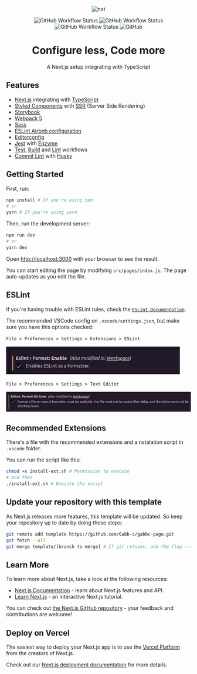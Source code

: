<div align="center" justify="center">

![nxt](https://user-images.githubusercontent.com/65926741/115777782-1a7bc500-a38c-11eb-8312-927963bab346.png)

<p align="center">
  <img alt="GitHub Workflow Status" src="https://img.shields.io/github/workflow/status/Gabb-c/next-ts-setup/Build?color=000000&labelColor=f72585&style=for-the-badge">
  <img alt="GitHub Workflow Status" src="https://img.shields.io/github/workflow/status/Gabb-c/next-ts-setup/Build?color=000000&labelColor=480ca8&label=Lint&style=for-the-badge">
  <img alt="GitHub Workflow Status" src="https://img.shields.io/github/workflow/status/Gabb-c/next-ts-setup/Test?color=000000&labelColor=4cc9f0&label=TESt&style=for-the-badge">
  <img alt="GitHub" src="https://img.shields.io/github/license/Gabb-c/next-ts-setup?color=000000&labelColor=ff9e00&style=for-the-badge">
</p>

# Configure less, Code more

A Next.js setup integrating with TypeScript

</div>

## Features

- [Next.js](https://nextjs.org/docs/getting-started) integrating with [TypeScript](https://www.typescriptlang.org/)
- [Styled Components](https://styled-components.com/) with [SSR](https://nextjs.org/docs/basic-features/pages) (Server Side Rendering)
- [Storybook](https://storybook.js.org/)
- [Webpack 5](https://webpack.js.org/blog/2020-10-10-webpack-5-release/)
- [Sass](https://sass-lang.com/)
- [ESLint Airbnb configuration](https://github.com/airbnb/javascript)
- [Editorconfig](https://editorconfig.org/)
- [Jest](https://jestjs.io/) with [Enzyme](https://enzymejs.github.io/enzyme/)
- [Test](https://github.com/Gabb-c/next-ts-setup/blob/master/.github/workflows/lint.yml), [Build](https://github.com/Gabb-c/next-ts-setup/blob/master/.github/workflows/build.yml) and [Lint](https://github.com/Gabb-c/next-ts-setup/blob/master/.github/workflows/lint.yml) workflows
- [Commit Lint](https://commitlint.js.org/#/) with [Husky](https://typicode.github.io/husky/#/)

## Getting Started

First, run:

```bash
npm install # If you're using npm
# or
yarn # If you're using yarn
```

Then, run the development server:

```bash
npm run dev
# or
yarn dev
```

Open [http://localhost:3000](http://localhost:3000) with your browser to see the result.

You can start editing the page by modifying `src/pages/index.js`. The page auto-updates as you edit the file.

## ESLint

If you're having trouble with ESLint rules, check the [`ESLint Documentation`](https://eslint.org/docs/user-guide/getting-started).

The recommended VSCode config on `.vscode/settings.json`, but make sure you have this options checked:

`File > Preferences > Settings > Extensions > ESLint`

![ESLint Formater](/examples/images/eslint-save.png)

`File > Preferences > Settings > Text Editor`

![Editor Format](/examples/images/eslint-format.png)

## Recommended Extensions

There's a file with the recommended extensions and a nstalation script in `.vscode` folder.

You can run the script like this:

```bash
chmod +x install-ext.sh # Permission to execute
# And then
./install-ext.sh # Execute the script
```

## Update your repository with this template

As Next.js releases more features, this template will be updated. So keep your repository up to date
by doing these steps:

```bash
git remote add template https://github.com/Gabb-c/gabbc-page.git
git fetch --all
git merge template/[branch to merge] # If git refuses, add the flag --allow-unrelated-histories
```

## Learn More

To learn more about Next.js, take a look at the following resources:

- [Next.js Documentation](https://nextjs.org/docs) - learn about Next.js features and API.
- [Learn Next.js](https://nextjs.org/learn) - an interactive Next.js tutorial.

You can check out [the Next.js GitHub repository](https://github.com/vercel/next.js/) - your feedback and contributions are welcome!

## Deploy on Vercel

The easiest way to deploy your Next.js app is to use the [Vercel Platform](https://vercel.com/new?utm_medium=default-template&filter=next.js&utm_source=create-next-app&utm_campaign=create-next-app-readme) from the creators of Next.js.

Check out our [Next.js deployment documentation](https://nextjs.org/docs/deployment) for more details.
